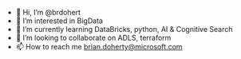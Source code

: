- 👋 Hi, I’m @brdohert
- 👀 I’m interested in BigData
- 🌱 I’m currently learning DataBricks, python, AI & Cognitive Search
- 💞️ I’m looking to collaborate on ADLS, terraform
- 📫 How to reach me brian.doherty@microsoft.com

<!---
brdohert/brdohert is a ✨ special ✨ repository because its `README.md` (this file) appears on your GitHub profile.
You can click the Preview link to take a look at your changes.
--->

